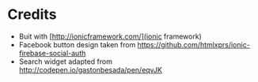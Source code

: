 # Credits

* Buit with [http://ionicframework.com/](ionic framework)
* Facebook button design taken from <https://github.com/htmlxprs/ionic-firebase-social-auth>
* Search widget adapted from <http://codepen.io/gastonbesada/pen/eqvJK>


